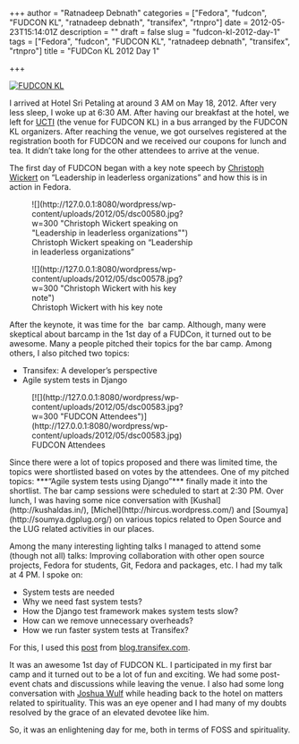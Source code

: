 +++
author = "Ratnadeep Debnath"
categories = ["Fedora", "fudcon", "FUDCON KL", "ratnadeep debnath", "transifex", "rtnpro"]
date = 2012-05-23T15:14:01Z
description = ""
draft = false
slug = "fudcon-kl-2012-day-1"
tags = ["Fedora", "fudcon", "FUDCON KL", "ratnadeep debnath", "transifex", "rtnpro"]
title = "FUDCon KL 2012 Day 1"

+++


[![](http://127.0.0.1:8080/wordpress/wp-content/uploads/2012/05/dsc00567.jpg?w=300 "FUDCON KL")](http://127.0.0.1:8080/wordpress/wp-content/uploads/2012/05/dsc00567.jpg)

I arrived at Hotel Sri Petaling at around 3 AM on May 18, 2012. After very less sleep, I woke up at 6:30 AM. After having our breakfast at the hotel, we left for [UCTI](http://www.ucti.edu.my/) (the venue for FUDCON KL) in a bus arranged by the FUDCON KL organizers. After reaching the venue, we got ourselves registered at the registration booth for FUDCON and we received our coupons for lunch and tea. It didn’t take long for the other attendees to arrive at the venue.

The first day of FUDCON began with a key note speech by [Christoph Wickert](http://www.christoph-wickert.de/) on “Leadership in leaderless organizations” and how this is in action in Fedora.

<figure class="wp-caption aligncenter" id="attachment_464" style="width: 300px;">![](http://127.0.0.1:8080/wordpress/wp-content/uploads/2012/05/dsc00580.jpg?w=300 "Christoph Wickert speaking on "Leadership in leaderless organizations"")<figcaption class="wp-caption-text">Christoph Wickert speaking on “Leadership in leaderless organizations”</figcaption></figure><figure class="wp-caption aligncenter" id="attachment_465" style="width: 300px;">![](http://127.0.0.1:8080/wordpress/wp-content/uploads/2012/05/dsc00578.jpg?w=300 "Christoph Wickert with his key note")<figcaption class="wp-caption-text">Christoph Wickert with his key note</figcaption></figure>After the keynote, it was time for the  bar camp. Although, many were skeptical about barcamp in the 1st day of a FUDCon, it turned out to be awesome. Many a people pitched their topics for the bar camp. Among others, I also pitched two topics:

- Transifex: A developer’s perspective
- Agile system tests in Django

<figure class="wp-caption aligncenter" id="attachment_467" style="width: 300px;">[![](http://127.0.0.1:8080/wordpress/wp-content/uploads/2012/05/dsc00583.jpg?w=300 "FUDCON Attendees")](http://127.0.0.1:8080/wordpress/wp-content/uploads/2012/05/dsc00583.jpg)<figcaption class="wp-caption-text">FUDCON Attendees</figcaption></figure>Since there were a lot of topics proposed and there was limited time, the topics were shortlisted based on votes by the attendees. One of my pitched topics: ***“Agile system tests using Django”*** finally made it into the shortlist. The bar camp sessions were scheduled to start at 2:30 PM. Over lunch, I was having some nice conversation with [Kushal](http://kushaldas.in/), [Michel](http://hircus.wordpress.com/) and [Soumya](http://soumya.dgplug.org/) on various topics related to Open Source and the LUG related activities in our places.

Among the many interesting lighting talks I managed to attend some (though not all) talks: Improving collaboration with other open source projects, Fedora for students, Git, Fedora and packages, etc. I had my talk at 4 PM. I spoke on:

- System tests are needed
- Why we need fast system tests?
- How the Django test framework makes system tests slow?
- How can we remove unnecessary overheads?
- How we run faster system tests at Transifex?

For this, I used this [post](http://blog.transifex.com/2012/05/faster-system-tests/) from [blog.transifex.com](blog.transifex.com).

It was an awesome 1st day of FUDCON KL. I participated in my first bar camp and it turned out to be a lot of fun and exciting. We had some post-event chats and discussions while leaving the venue. I also had some long conversation with [Joshua Wulf](http://www.atmayogi.com/taxonomy/term/11/0) while heading back to the hotel on matters related to spirituality. This was an eye opener and I had many of my doubts resolved by the grace of an elevated devotee like him.

So, it was an enlightening day for me, both in terms of FOSS and spirituality.

